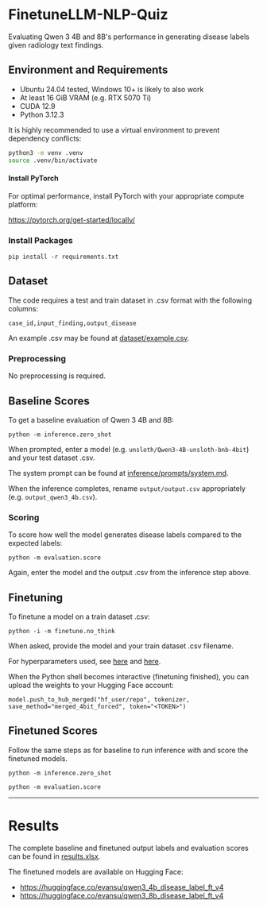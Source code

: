 # FinetuneLLM-NLP-Quiz
Evaluating Qwen 3 4B and 8B's performance in generating disease labels given radiology text findings.

## Environment and Requirements
- Ubuntu 24.04 tested, Windows 10+ is likely to also work
- At least 16 GiB VRAM (e.g. RTX 5070 Ti)
- CUDA 12.9
- Python 3.12.3

It is highly recommended to use a virtual environment to prevent dependency conflicts:
```sh
python3 -m venv .venv
source .venv/bin/activate
```

#### Install PyTorch
For optimal performance, install PyTorch with your appropriate compute platform:

https://pytorch.org/get-started/locally/

### Install Packages
```
pip install -r requirements.txt
```

## Dataset
The code requires a test and train dataset in .csv format with the following columns:
```
case_id,input_finding,output_disease
```

An example .csv may be found at [dataset/example.csv](dataset/example.csv).

### Preprocessing
No preprocessing is required.

## Baseline Scores
To get a baseline evaluation of Qwen 3 4B and 8B:
```
python -m inference.zero_shot
```

When prompted, enter a model (e.g. `unsloth/Qwen3-4B-unsloth-bnb-4bit`) and your test dataset .csv.

The system prompt can be found at [inference/prompts/system.md](inference/prompts/system.md).

When the inference completes, rename `output/output.csv` appropriately (e.g. `output_qwen3_4b.csv`).

### Scoring
To score how well the model generates disease labels compared to the expected labels:
```
python -m evaluation.score
```

Again, enter the model and the output .csv from the inference step above.

## Finetuning
To finetune a model on a train dataset .csv:
```
python -i -m finetune.no_think
```

When asked, provide the model and your train dataset .csv filename.

For hyperparameters used, see [here](https://github.com/esu-rs/FinetuneLLM-NLP-Quiz/blob/main/finetune/no_think.py#L31) and [here](https://github.com/esu-rs/FinetuneLLM-NLP-Quiz/blob/main/finetune/no_think.py#L71).


When the Python shell becomes interactive (finetuning finished), you can upload the weights to your Hugging Face account:
```
model.push_to_hub_merged("hf_user/repo", tokenizer, save_method="merged_4bit_forced", token="<TOKEN>")
```

## Finetuned Scores
Follow the same steps as for baseline to run inference with and score the finetuned models.

```
python -m inference.zero_shot
```

```
python -m evaluation.score
```

---

# Results

<!-- table -->

The complete baseline and finetuned output labels and evaluation scores can be found in [results.xlsx](https://github.com/esu-rs/FinetuneLLM-NLP-Quiz/blob/main/output/results.xlsx).

The finetuned models are available on Hugging Face:
- https://huggingface.co/evansu/qwen3_4b_disease_label_ft_v4
- https://huggingface.co/evansu/qwen3_8b_disease_label_ft_v4
